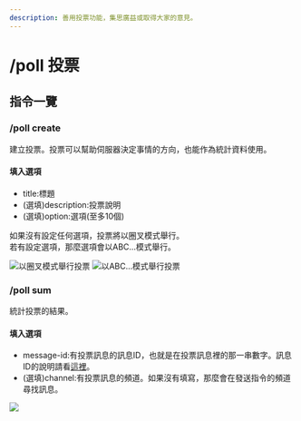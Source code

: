 ```yaml
---
description: 善用投票功能，集思廣益或取得大家的意見。
---
```


# /poll 投票

## 指令一覽

### /poll create

建立投票。投票可以幫助伺服器決定事情的方向，也能作為統計資料使用。

#### 填入選項

* title:標題
* (選填)description:投票說明
* (選填)option:選項(至多10個)

如果沒有設定任何選項，投票將以圈叉模式舉行。\
若有設定選項，那麼選項會以ABC...模式舉行。

![以圈叉模式舉行投票](https://cdn.discordapp.com/attachments/848902789681381416/966009566137548853/unknown.png) ![以ABC...模式舉行投票](https://cdn.discordapp.com/attachments/848902789681381416/966009609418575902/unknown.png)

### /poll sum

統計投票的結果。

#### 填入選項

* message-id:有投票訊息的訊息ID，也就是在投票訊息裡的那一串數字。訊息ID的說明請看[這裡](../basic-illustrate.md#yong-hu-id-bin-dao-id-xun-xi-id)。
* (選填)channel:有投票訊息的頻道。如果沒有填寫，那麼會在發送指令的頻道尋找訊息。

![](https://cdn.discordapp.com/attachments/848902789681381416/966011396137566268/unknown.png)

